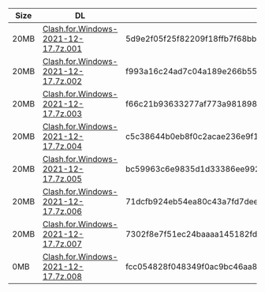 |    Size   |     DL  | sha512sum |
|  ---  |  ---  |  ---  |
| 20MB | [Clash.for.Windows-2021-12-17.7z.001](https://cdn.jsdelivr.net/gh/appleians/cfw_intel@main/Clash.for.Windows-2021-12-17.7z.001) | 5d9e2f05f25f82209f18ffb7f68bb7a06e107194dd2fcf0820558c8c2d61e95e9dd3dbf6bec038d77e6d14c5c61eb1fe34895b7f84d9c5afb05c2c9bcb1aa11e |
| 20MB | [Clash.for.Windows-2021-12-17.7z.002](https://cdn.jsdelivr.net/gh/appleians/cfw_intel@main/Clash.for.Windows-2021-12-17.7z.002) | f993a16c24ad7c04a189e266b55b15db69968c7fbe9526d03fa204d9a15efdf487cbf9f0e82e2230d4aca7e1b4030ea6602a5ba159d91f8097654859a1b10e8b |
| 20MB | [Clash.for.Windows-2021-12-17.7z.003](https://cdn.jsdelivr.net/gh/appleians/cfw_intel@main/Clash.for.Windows-2021-12-17.7z.003) | f66c21b93633277af773a9818984d5a308e9182845dfe4e42eceb72ce8660656a6ea41b45838b431a27fd26f2421dddfed12f794c44799cb1b39a6211232fba5 |
| 20MB | [Clash.for.Windows-2021-12-17.7z.004](https://cdn.jsdelivr.net/gh/appleians/cfw_intel@main/Clash.for.Windows-2021-12-17.7z.004) | c5c38644b0eb8f0c2acae236e9f19e97d1b2e848984e48ad46ded1d685bf433c54b9a3c145917cc2fc4cbde035e1dc4c2f8d5bf49cf8fc27692a76968b154e76 |
| 20MB | [Clash.for.Windows-2021-12-17.7z.005](https://cdn.jsdelivr.net/gh/appleians/cfw_intel@main/Clash.for.Windows-2021-12-17.7z.005) | bc59963c6e9835d1d33386ee992eeef86fd4aa98b3856bf4fe9ad7ea0de69b4fc3f586cdd5b68152c9c35d3d34e23f2cd3f11cc88cda667a6a795e0476d35b49 |
| 20MB | [Clash.for.Windows-2021-12-17.7z.006](https://cdn.jsdelivr.net/gh/appleians/cfw_intel@main/Clash.for.Windows-2021-12-17.7z.006) | 71dcfb924eb54ea80c43a7fd7deea93ac8dc3e999fb804ac9834a09d53fe0ddab294208545ab8878caab5c02db640bce054ddff6b07fe79cdb0de2d69461c42a |
| 20MB | [Clash.for.Windows-2021-12-17.7z.007](https://cdn.jsdelivr.net/gh/appleians/cfw_intel@main/Clash.for.Windows-2021-12-17.7z.007) | 7302f8e7f51ec24baaaa145182fd5c20469b31af19ad09ebdaae20c690d3c5f557146c5d8dfc40698eb04acc47ba1c25fe1562b2624e770db59d82a6e69c81be |
| 0MB | [Clash.for.Windows-2021-12-17.7z.008](https://cdn.jsdelivr.net/gh/appleians/cfw_intel@main/Clash.for.Windows-2021-12-17.7z.008) | fcc054828f048349f0ac9bc46aa869f9680ba25a20c35f0bfcc14c142c03c0e08582792ad19a032217ab659012ff31d27239bad9dbd1d29a1367273b64d98625 |
